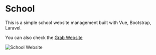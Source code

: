# School
This is a simple school website management built with Vue, Bootstrap, Laravel.

You can also check the [Grab Website](https://grab.com)

![School Website](./mockup/mockup.png)
